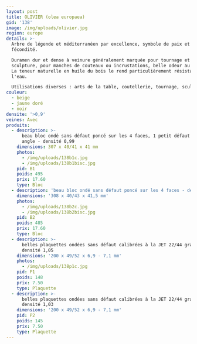 ```yaml
---
layout: post
title: OLIVIER (olea europaea)
gid: '138'
image: /img/uploads/olivier.jpg
region: europe
details: >-
  Arbre de légende et méditerranéen par excellence, symbole de paix et de
  fécondité.

  Duramen dur et dense à veinure généralement marquée pour tournage et
  sculpture, pour manches de couteaux ou incrustations, belle odeur au travail.
  La teneur naturelle en huile du bois le rend particulièrement résistant à
  l'eau.

  Utilisations diverses : arts de la table, coutellerie, tournage, sculpture....
couleur:
  - beige
  - jaune doré
  - noir
densite: '>0,9'
veines: Avec
produits:
  - description: >-
      beau bloc ondé sans défaut poncé sur les 4 faces, 1 petit défaut sur un
      angle - densité 0,99
    dimensions: 307 x 40/41 x 41 mm
    photos:
      - /img/uploads/138b1c.jpg
      - /img/uploads/138b1bisc.jpg
    pid: B1
    poids: 495
    prix: 17.60
    type: Bloc
  - description: 'beau bloc ondé sans défaut poncé sur les 4 faces - densité 0,99'
    dimensions: '308 x 40/43 x 41,5 mm'
    photos:
      - /img/uploads/138b2c.jpg
      - /img/uploads/138b2bisc.jpg
    pid: B2
    poids: 485
    prix: 17.60
    type: Bloc
  - description: >-
      belles plaquettes ondées sans défaut calibrées à la JET 22/44 grain 80 -
      densité 1,05
    dimensions: '200 x 49/52 x 6,9 - 7,1 mm'
    photos:
      - /img/uploads/138p1c.jpg
    pid: P1
    poids: 148
    prix: 7.50
    type: Plaquette
  - description: >-
      belles plaquettes ondées sans défaut calibrées à la JET 22/44 grain 80 -
      densité 1,03
    dimensions: '200 x 49/52 x 6,9 - 7,1 mm'
    pid: P2
    poids: 145
    prix: 7.50
    type: Plaquette
---
```


